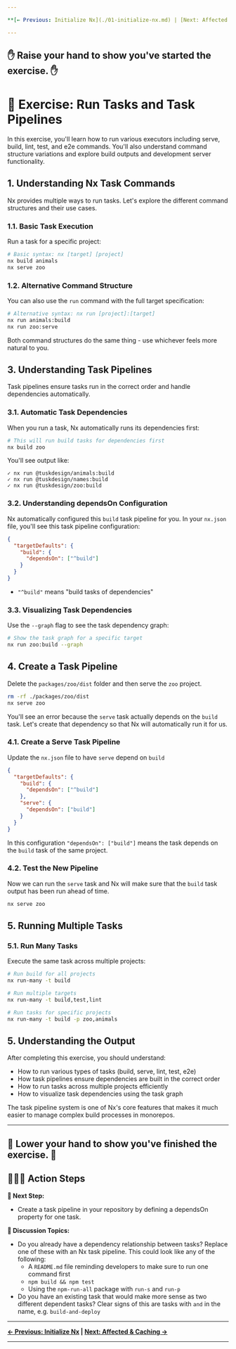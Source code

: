 ```yaml
---

**[← Previous: Initialize Nx](./01-initialize-nx.md) | [Next: Affected & Caching →](./03-affected-and-caching.md)**

---
```


✋ Raise your hand to show you've started the exercise. ✋
---

# 📖 Exercise: Run Tasks and Task Pipelines

In this exercise, you'll learn how to run various executors including serve, build, lint, test, and e2e commands. You'll also understand command structure variations and explore build outputs and development server functionality.

## 1. Understanding Nx Task Commands

Nx provides multiple ways to run tasks. Let's explore the different command structures and their use cases.

### 1.1. Basic Task Execution

Run a task for a specific project:

```bash
# Basic syntax: nx [target] [project]
nx build animals
nx serve zoo
```

### 1.2. Alternative Command Structure

You can also use the `run` command with the full target specification:

```bash
# Alternative syntax: nx run [project]:[target]
nx run animals:build
nx run zoo:serve
```

Both command structures do the same thing - use whichever feels more natural to you.

## 3. Understanding Task Pipelines

Task pipelines ensure tasks run in the correct order and handle dependencies automatically.

### 3.1. Automatic Task Dependencies

When you run a task, Nx automatically runs its dependencies first:

```bash
# This will run build tasks for dependencies first
nx build zoo
```

You'll see output like:
```
✓ nx run @tuskdesign/animals:build
✓ nx run @tuskdesign/names:build  
✓ nx run @tuskdesign/zoo:build
```

### 3.2. Understanding dependsOn Configuration

Nx automatically configured this `build` task pipeline for you.  In your `nx.json` file, you'll see this task pipeline configuration:

```json
{
  "targetDefaults": {
    "build": {
      "dependsOn": ["^build"]
    }
  }
}
```

- `"^build"` means "build tasks of dependencies"

### 3.3. Visualizing Task Dependencies

Use the `--graph` flag to see the task dependency graph:

```bash
# Show the task graph for a specific target
nx run zoo:build --graph
```

## 4. Create a Task Pipeline

Delete the `packages/zoo/dist` folder and then serve the `zoo` project.

```bash
rm -rf ./packages/zoo/dist
nx serve zoo
```

You'll see an error because the `serve` task actually depends on the `build` task.  Let's create that dependency so that Nx will automatically run it for us.

### 4.1. Create a Serve Task Pipeline

Update the `nx.json` file to have `serve` depend on `build`

```json
{
  "targetDefaults": {
    "build": {
      "dependsOn": ["^build"]
    },
    "serve": {
      "dependsOn": ["build"]
    }
  }
}
```

In this configuration `"dependsOn": ["build"]` means the task depends on the `build` task of the same project.

### 4.2. Test the New Pipeline

Now we can run the `serve` task and Nx will make sure that the `build` task output has been run ahead of time.

```bash
nx serve zoo
```

## 5. Running Multiple Tasks

### 5.1. Run Many Tasks

Execute the same task across multiple projects:

```bash
# Run build for all projects
nx run-many -t build

# Run multiple targets
nx run-many -t build,test,lint

# Run tasks for specific projects
nx run-many -t build -p zoo,animals
```

## 5. Understanding the Output

After completing this exercise, you should understand:

- How to run various types of tasks (build, serve, lint, test, e2e)
- How task pipelines ensure dependencies are built in the correct order
- How to run tasks across multiple projects efficiently
- How to visualize task dependencies using the task graph

The task pipeline system is one of Nx's core features that makes it much easier to manage complex build processes in monorepos.

---
👏 Lower your hand to show you've finished the exercise. 👏
---

## 🏃‍♂️‍➡️ Action Steps

**👟 Next Step:**
- Create a task pipeline in your repository by defining a dependsOn property for one task.

**🧠 Discussion Topics:**
- Do you already have a dependency relationship between tasks? Replace one of these with an Nx task pipeline. This could look like any of the following:
  - A `README.md` file reminding developers to make sure to run one command first
  - `npm build && npm test`
  - Using the `npm-run-all` package with `run-s` and `run-p`
- Do you have an existing task that would make more sense as two different dependent tasks? Clear signs of this are tasks with `and` in the name, e.g. `build-and-deploy`

---

**[← Previous: Initialize Nx](./01-initialize-nx.md) | [Next: Affected & Caching →](./03-affected-and-caching.md)**

---